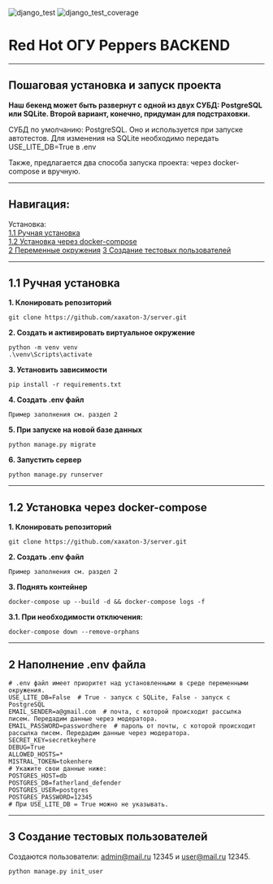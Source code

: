 ![django_test](https://github.com/xaxaton-3/server/actions/workflows/tests-runner.yml/badge.svg) ![django_test_coverage](https://github.com/xaxaton-3/server/actions/workflows/tests-runner.yml/coverage.svg?job=coverage)

# Red Hot ОГУ Peppers BACKEND
___
## Пошаговая установка и запуск проекта

**Наш бекенд может быть развернут с одной из двух СУБД: PostgreSQL или SQLite. Второй вариант, конечно, придуман для подстраховки.**

СУБД по умолчанию: PostgreSQL. Оно и используется при запуске автотестов. Для изменения на SQLite необходимо передать USE_LITE_DB=True в .env

Также, предлагается два способа запуска проекта: через docker-compose и вручную.

___

## Навигация:

<a>Установка:</a> <br>
[1.1 Ручная установка](#11-ручная-установка) <br>
[1.2 Установка через docker-compose](#12-установка-через-docker-compose) <br>
[2 Переменные окружения](#2-наполнение-env-файла)
[3 Создание тестовых пользователей](#3-создание-тестовых-пользователей)

___
## 1.1 Ручная установка
**1. Клонировать репозиторий**
```
git clone https://github.com/xaxaton-3/server.git
```
**2. Создать и активировать виртуальное окружение**
```
python -m venv venv
.\venv\Scripts\activate
```
**3. Установить зависимости**
```
pip install -r requirements.txt
```

**4. Создать .env файл**
```
Пример заполнения см. раздел 2
```

**5. При запуске на новой базе данных**
```
python manage.py migrate
```
**6. Запустить сервер**
```
python manage.py runserver
```

___
## 1.2 Установка через docker-compose
**1. Клонировать репозиторий**
```
git clone https://github.com/xaxaton-3/server.git
```
**2. Создать .env файл**
```
Пример заполнения см. раздел 2
```
**3. Поднять контейнер**
```
docker-compose up --build -d && docker-compose logs -f
```
**3.1. При необходимости отключения:**
```
docker-compose down --remove-orphans
```


___

## 2 Наполнение .env файла
```
# .env файл имеет приоритет над установленными в среде переменными окружения.
USE_LITE_DB=False  # True - запуск с SQLite, False - запуск с PostgreSQL
EMAIL_SENDER=a@gmail.com  # почта, с которой происходит рассылка писем. Передадим данные через модератора.
EMAIL_PASSWORD=passwordhere  # пароль от почты, с которой происходит рассылка писем. Передадим данные через модератора.
SECRET_KEY=secretkeyhere
DEBUG=True
ALLOWED_HOSTS=*
MISTRAL_TOKEN=tokenhere
# Укажите свои данные ниже:
POSTGRES_HOST=db
POSTGRES_DB=fatherland_defender
POSTGRES_USER=postgres
POSTGRES_PASSWORD=12345
# При USE_LITE_DB = True можно не указывать.
```

___

## 3 Создание тестовых пользователей
Создаются пользователи: admin@mail.ru 12345 и user@mail.ru 12345.
```
python manage.py init_user
```